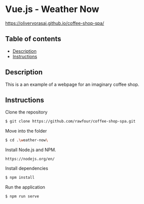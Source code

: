 # Vue.js - Weather Now

https://olivervorasai.github.io/coffee-shop-spa/

## Table of contents
* [Description](#Description)
* [Instructions](#Instructions)

## Description
This is a an example of a webpage for an imaginary coffee shop.

## Instructions

Clone the repository
```bash
$ git clone https://github.com/rawfour/coffee-shop-spa.git
```

Move into the folder

```bash
$ cd .\weather-now\
```

Install Node.js and NPM.

```
https://nodejs.org/en/
```

Install dependencies
```bash
$ npm install
```

Run the application
```bash
$ npm run serve
```



